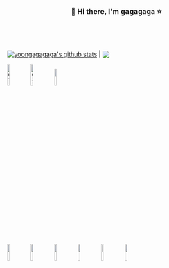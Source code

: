 ###  <p align="center"> 🌈 Hi there, I'm gagagaga ⭐</p>  <br/> <br/>
 
<!--
**yoongagagaga/yoongagagaga** is a ✨ _special_ ✨ repository because its `README.md` (this file) appears on your GitHub profile.

Here are some ideas to get you started:

- 🔭 I’m currently working on ...
- 🌱 I’m currently learning ...
- 👯 I’m looking to collaborate on ...
- 🤔 I’m looking for help with ...
- 💬 Ask me about ...
- 📫 How to reach me: ...
- 😄 Pronouns: ...
- ⚡ Fun fact: ...
-->

<a href="https://github.com/yoongagagaga/github-readme-stats"><img align="center"  src="https://github-readme-stats.vercel.app/api?username=yoongagagaga&show_icons=true&include_all_commits=true&theme=buefy&hide_border=true" alt="yoongagagaga's github stats"  /></a> | <a 
href="https://github.com/yoongagagaga/github-readme-stats"><img align="center" src="https://github-readme-stats.vercel.app/api/top-langs/?username=yoongagagaga&layout=compact&theme=buefy&hide_border=true" /></a>
<br />


<code><img width="10%" src="https://raw.githubusercontent.com/bablubambal/All_logo_and_pictures/1ac69ce5fbc389725f16f989fa53c62d6e1b4883/programming%20languages/c.svg" alt="C language" height="50" width="50"></code>
<code><img width="10%" src="https://raw.githubusercontent.com/bablubambal/All_logo_and_pictures/1ac69ce5fbc389725f16f989fa53c62d6e1b4883/programming%20languages/c%2B%2B.svg" alt="C++ language" height="50" width="50" ></code>
<code><img width="10%" src="https://www.vectorlogo.zone/logos/java/java-ar21.svg"></code>

<code><img width="10%" src="https://www.vectorlogo.zone/logos/oracle/oracle-ar21.svg"></code>
<code><img width="10%" src="https://www.vectorlogo.zone/logos/w3_html5/w3_html5-ar21.svg"></code>
<code><img width="10%" src="https://www.vectorlogo.zone/logos/w3_css/w3_css-ar21.svg"></code>
<code><img width="10%" src="https://www.vectorlogo.zone/logos/javascript/javascript-ar21.svg"></code>
<code><img width="10%" src="https://www.vectorlogo.zone/logos/jquery/jquery-ar21.svg"></code>
<code><img width="10%" src="https://mybatis.org/images/mybatis-logo.png"></code>


